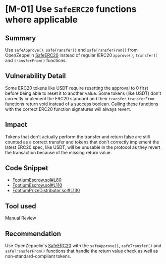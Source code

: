 # [M-01] Use `SafeERC20` functions where applicable

## Summary

Use `safeApprove()`, `safeTransfer()` and `safeTransferFrom()` from OpenZeppelin [SafeERC20](https://github.com/OpenZeppelin/openzeppelin-contracts/blob/master/contracts/token/ERC20/utils/SafeERC20.sol) instead of regular IERC20 `approve()`, `transfer()` and `transferFrom()` functions.

## Vulnerability Detail

Some ERC20 tokens like USDT require resetting the approval to 0 first before being able to reset it to another value.
Some tokens (like USDT) don't correctly implement the ERC20 standard and their `transfer` `transferFrom` functions return void instead of a success boolean. Calling these functions with the correct ERC20 function signatures will always revert.

## Impact 

Tokens that don't actually perform the transfer and return false are still counted as a correct transfer and tokens that don't correctly implement the latest ERC20 spec, like USDT, will be unusable in the protocol as they revert the transaction because of the missing return value.

## Code Snippet

- [FootiumEscrow.sol#L80](https://github.com/sherlock-audit/2023-04-footium/blob/main/footium-eth-shareable/contracts/FootiumEscrow.sol#L80)
- [FootiumEscrow.sol#L110](https://github.com/sherlock-audit/2023-04-footium/blob/main/footium-eth-shareable/contracts/FootiumEscrow.sol#L110)
- [FootiumPrizeDistributor.sol#L130](https://github.com/sherlock-audit/2023-04-footium/blob/main/footium-eth-shareable/contracts/FootiumPrizeDistributor.sol#L130)

## Tool used

Manual Review

## Recommendation

Use OpenZeppelin's [SafeERC20](https://github.com/OpenZeppelin/openzeppelin-contracts/blob/master/contracts/token/ERC20/utils/SafeERC20.sol) with the `safeApprove()`, `safeTransfer()` and `safeTransferFrom()` functions that handle the return value check as well as non-standard-compliant tokens.